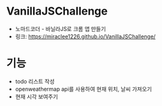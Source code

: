 # VanillaJSChallenge
- 노마드코더 - 바닐라JS로 크롬 앱 만들기
- 링크: https://miraclee1226.github.io/VanillaJSChallenge/

# 기능
- todo 리스트 작성
- openweathermap api를 사용하여 현재 위치, 날씨 가져오기
- 현재 시각 보여주기
